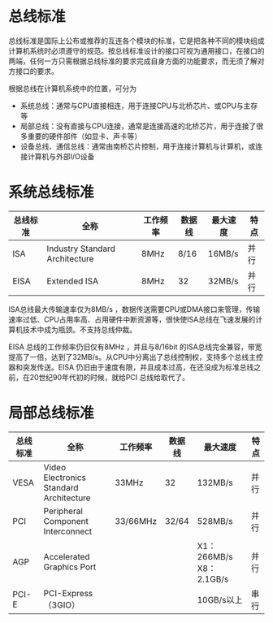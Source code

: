# 总线标准

总线标准是国际上公布或推荐的互连各个模块的标准，它是把各种不同的模块组成计算机系统时必须遵守的规范。按总线标准设计的接口可视为通用接口，在接口的两端，任何一方只需根据总线标准的要求完成自身方面的功能要求，而无须了解对方接口的要求。

根据总线在计算机系统中的位置，可分为

- 系统总线：通常与CPU直接相连，用于连接CPU与北桥芯片、或CPU与主存等
- 局部总线：没有直接与CPU连接，通常是连接高速的北桥芯片，用于连接了很多重要的硬件部件（如显卡、声卡等）
- 设备总线、通信总线：通常由南桥芯片控制，用于连接计算机与计算机，或连接计算机与外部I/O设备

# 系统总线标准

| 总线标准 | 全称                         | 工作频率 | 数据线  | 最大速度 | 特点   |
| -------- | ------------------------------ | -------- | ------- | -------- | -------- |
| ISA      | Industry Standard Architecture | 8MHz     | 8/16    | 16MB/s   | 并行 |
| EISA     | Extended ISA                   | 8MHz     | 32      | 32MB/s   | 并行 |

ISA总线最大传输速率仅为8MB/s ，数据传送需要CPU或DMA接口来管理，传输速率过低、CPU占用率高、占用硬件中断资源等，很快使ISA总线在飞速发展的计算机技术中成为瓶颈。不支持总线仲裁。

EISA 总线的工作频率仍旧仅有8MHz ，并且与8/16bit 的ISA总线完全兼容，带宽提高了一倍，达到了32MB/s。从CPU中分离出了总线控制权，支持多个总线主控器和突发传送。EISA 仍旧由于速度有限，并且成本过高，在还没成为标准总线之前，在20世纪90年代初的时候，就给PCI 总线给取代了。

# 局部总线标准

| 总线标准 | 全称                                  | 工作频率 | 数据线  | 最大速度            | 特点 |
| -------- | --------------------------------------- | -------- | ------- | ----------------------- | ---- |
| VESA     | Video Electronics Standard Architecture | 33MHz    | 32      | 132MB/s                 | 并行 |
| PCI      | Peripheral Component Interconnect       | 33/66MHz | 32/64   | 528MB/s                 | 并行 |
| AGP      | Accelerated Graphics Port               |          |         | X1：266MB/s X8：2.1GB/s | 并行 |
| PCI-E    | PCI-Express（3GIO）                   |          |         | 10GB/s以上            | 串行 |

